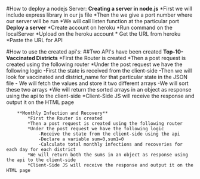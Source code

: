 #How to deploy a nodejs Server:
    **Creating a server in node.js**
        *First we will include express library in our js file
        *Then the we give a port number where our server will be run
        *We will call listen function at the particular port
    **Deploy a server**
        *Create account on heroku
        *Run command on the localServer
        *Upload on the heroku account
        * Get the URL from heroku
        *Paste the URL for API 

#How to use the created api's:
    ##Two API's have been created 
         **Top-10-Vaccinated Districts**
            *First the Router is created
            *Then a post request is created using the following router
            *Under the post request we have the following logic
                -First the state is received from the client-side 
                -Then we will look for vaccinated and district_name for that particular state  in the JSON file
                - We will fetch the values and store it two different arrays
                -We will sort these two arrays
            *We will return the sorted arrays in an object as response using the api to the client-side
            *Client-Side JS will receive the response and output it on the HTML page

        **Monthly Infection and Recovery**
            *First the Router is created
            *Then a post request is created using the following router
            *Under the post request we have the following logic
                -Receive the state from the client-side using the api
                -Declare a variable sum=0,sum1=0
                -Calculate total monthly infections and recoveries for each day for each district
            *We will return both the sums in an object as response using the api to the client-side
            *Client-Side JS will receive the response and output it on the HTML page
            